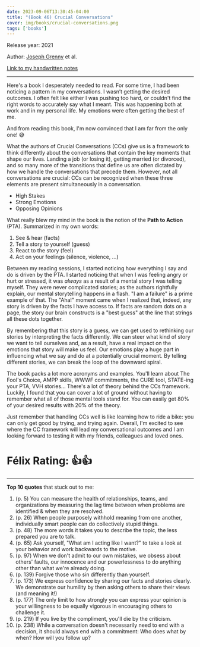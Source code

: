 ```yaml
---
date: 2023-09-06T13:30:45-04:00
title: "(Book 46) Crucial Conversations"
cover: img/books/crucial-conversations.png
tags: ['books']
---
```


Release year: 2021

Author: [Joseph Grenny](https://www.linkedin.com/in/joseph-grenny-a89081b/) et al.

[Link to my handwritten notes](https://drive.google.com/file/d/1PXEjWE7fKxq7mBoXlJ4jaCNgjHBtWitk/view?usp=drive_link)

---

Here's a book I desperately needed to read. For some time, I had been
noticing a pattern in my conversations. I wasn’t getting the desired
outcomes. I often felt like either I was pushing too hard, or couldn't
find the right words to accurately say what I meant. This was happening
both at work and in my personal life. My emotions were often getting the
best of me.

And from reading this book, I'm now convinced that I am far from the
only one! :sweat_smile:

What the authors of Crucial Conversations (CCs) give us is a framework to
think
differently about the conversations that contain the key moments that
shape our lives. Landing a job (or losing it), getting married (or
divorced), and so many more of the transitions that define us are
often dictated by how we handle the conversations that precede them.
However, not all conversations are crucial: CCs can be recognized when these three elements are present simultaneously in a conversation.

- High Stakes
- Strong Emotions
- Opposing Opinions

What really blew my mind in the book is the notion of the **Path to
Action** (PTA). Summarized in my own words:

1. See & hear (facts)
1. Tell a story to yourself (guess)
1. React to the story (feel)
1. Act on your feelings (silence, violence, ...)

Between my reading sessions, I started noticing how everything I say and
do is driven by the PTA. I started noticing that when I was feeling
angry or hurt or stressed, it was *always* as a result of a mental story
I was telling myself. They were never complicated stories; as the
authors rightfully explain, our mental storytelling happens in a flash.
"I am a failure" is a prime example of that. The "Aha!" moment came
when I realized that, indeed, any story is driven by the facts I have
access to. If facts are random dots on a page, the story our brain
constructs is a "best guess" at the line that strings all these dots
together.

By remembering that this story is a guess, we can get used to rethinking
our stories by interpreting the facts differently. We can steer what
kind of story we want to tell ourselves and, as a result, have a real
impact on the emotions that story will make us feel. Our emotions play a
huge part in influencing what we say and do at a potentially crucial
moment. By telling different stories, we can break the loop of the
downward spiral.

The book packs a lot more acronyms and examples. You'll learn about
The Fool's Choice, AMPP skills, WWWF commitments, the CURE tool, STATE-ing your PTA, VVH
stories... There's a lot of theory behind the
CCs framework. Luckily, I found that you can cover a
lot of ground without having to remember what all of those mental tools
stand for. You can easily get 80% of your desired results with 20% of
the theory.

Just remember that handling CCs well is like learning how to ride a
bike: you can only get good by trying, and trying again. Overall, I'm
excited to see where the CC framework will lead my conversational
outcomes and I am looking forward to testing it with my friends,
colleagues and loved ones.

# Félix Rating: 👍👍

---

**Top 10 quotes** that stuck out to me:

1. (p. 5) You can measure the health of relationships, teams, and
   organizations by measuring the lag time between when problems are
   identified & when they are resolved.
1. (p. 26) When people purposely withhold meaning from one another,
   individually smart people can do collectively stupid things.
1. (p. 48) The more words it takes you to describe the topic, the less
   prepared you are to talk.
1. (p. 65) Ask yourself, "What am I acting like I want?" to take a look
   at your behavior and work backwards to the motive.
1. (p. 97) When we don't admit to our own mistakes, we obsess about
   others' faults, our innocence and our powerlessness to do anything
   other than what we're already doing.
1. (p. 139) Forgive those who sin differently than yourself.
1. (p. 173) We express confidence by sharing our facts and stories
   clearly. We demonstrate our humility by then asking others to share
   their views (and meaning it!)
1. (p. 177) The only limit to how strongly you can express your opinion
   is your willingness to be equally vigorous in encouraging others to
   challenge it.
1. (p. 219) If you live by the compliment, you'll die by the criticism.
1. (p. 238) While a conversation doesn't necessarily need to end with a
   decision, it should always end with a commitment: Who does what by
   when? How will you follow up?

